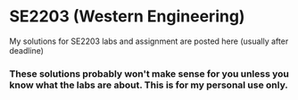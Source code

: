 # SE2203 (Western Engineering)
My solutions for SE2203 labs and assignment are posted here (usually after deadline)

### These solutions probably won't make sense for you unless you know what the labs are about. This is for my personal use only.
